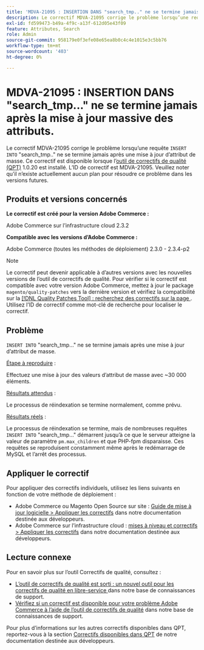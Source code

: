 ```yaml
---
title: 'MDVA-21095 : INSERTION DANS "search_tmp.." ne se termine jamais après la mise à jour de masse des attributs'
description: Le correctif MDVA-21095 corrige le problème lorsqu’une requête "INSERT INTO" "search\_tmp.." ne se termine jamais après une mise à jour d’attribut de masse. Ce correctif est disponible lorsque l’[outil de correctifs de qualité (QPT)](/help/announcements/adobe-commerce-announcements/magento-quality-patches-released-new-tool-to-self-serve-quality-patches.md) 1.0.20 est installé. L’ID de correctif est MDVA-21095. Veuillez noter qu’il n’existe actuellement aucun plan pour résoudre ce problème dans les versions futures.
exl-id: fd599473-b49a-4f9c-a13f-612d05e43f09
feature: Attributes, Search
role: Admin
source-git-commit: 958179e0f3efe08e65ea8b0c4c4e1015e3c5bb76
workflow-type: tm+mt
source-wordcount: '403'
ht-degree: 0%

---
```


# MDVA-21095 : INSERTION DANS &quot;search_tmp...&quot; ne se termine jamais après la mise à jour massive des attributs.

Le correctif MDVA-21095 corrige le problème lorsqu’une requête `INSERT INTO` &quot;search\_tmp..&quot; ne se termine jamais après une mise à jour d’attribut de masse. Ce correctif est disponible lorsque l’[outil de correctifs de qualité (QPT)](/help/announcements/adobe-commerce-announcements/magento-quality-patches-released-new-tool-to-self-serve-quality-patches.md) 1.0.20 est installé. L’ID de correctif est MDVA-21095. Veuillez noter qu’il n’existe actuellement aucun plan pour résoudre ce problème dans les versions futures.

## Produits et versions concernés

**Le correctif est créé pour la version Adobe Commerce :**

Adobe Commerce sur l’infrastructure cloud 2.3.2

**Compatible avec les versions d’Adobe Commerce :**

Adobe Commerce (toutes les méthodes de déploiement) 2.3.0 - 2.3.4-p2

>[!NOTE]
>
>Le correctif peut devenir applicable à d’autres versions avec les nouvelles versions de l’outil de correctifs de qualité. Pour vérifier si le correctif est compatible avec votre version Adobe Commerce, mettez à jour le package `magento/quality-patches` vers la dernière version et vérifiez la compatibilité sur la [[!DNL Quality Patches Tool] : recherchez des correctifs sur la page ](https://devdocs.magento.com/quality-patches/tool.html#patch-grid). Utilisez l’ID de correctif comme mot-clé de recherche pour localiser le correctif.

## Problème

`INSERT INTO` &quot;search\_tmp...&quot; ne se termine jamais après une mise à jour d’attribut de masse.

<u>Étape à reproduire</u> :

Effectuez une mise à jour des valeurs d’attribut de masse avec ~30 000 éléments.

<u>Résultats attendus</u> :

Le processus de réindexation se termine normalement, comme prévu.

<u>Résultats réels</u> :

Le processus de réindexation se termine, mais de nombreuses requêtes `INSERT INTO` &quot;search\_tmp...&quot; démarrent jusqu’à ce que le serveur atteigne la valeur de paramètre `pm.max_children` et que PHP-fpm disparaisse. Ces requêtes se reproduisent constamment même après le redémarrage de MySQL et l’arrêt des processus.

## Appliquer le correctif

Pour appliquer des correctifs individuels, utilisez les liens suivants en fonction de votre méthode de déploiement :

* Adobe Commerce ou Magento Open Source sur site : [Guide de mise à jour logicielle > Appliquer les correctifs](https://devdocs.magento.com/guides/v2.4/comp-mgr/patching/mqp.html) dans notre documentation destinée aux développeurs.
* Adobe Commerce sur l’infrastructure cloud : [mises à niveau et correctifs > Appliquer les correctifs](https://devdocs.magento.com/cloud/project/project-patch.html) dans notre documentation destinée aux développeurs.

## Lecture connexe

Pour en savoir plus sur l’outil Correctifs de qualité, consultez :

* [ L’outil de correctifs de qualité est sorti : un nouvel outil pour les correctifs de qualité en libre-service ](/help/announcements/adobe-commerce-announcements/magento-quality-patches-released-new-tool-to-self-serve-quality-patches.md) dans notre base de connaissances de support.
* [Vérifiez si un correctif est disponible pour votre problème Adobe Commerce à l’aide de l’outil de correctifs de qualité](/help/support-tools/patches-available-in-qpt-tool/check-patch-for-magento-issue-with-magento-quality-patches.md) dans notre base de connaissances de support.

Pour plus d’informations sur les autres correctifs disponibles dans QPT, reportez-vous à la section [Correctifs disponibles dans QPT](https://devdocs.magento.com/quality-patches/tool.html#patch-grid) de notre documentation destinée aux développeurs.
